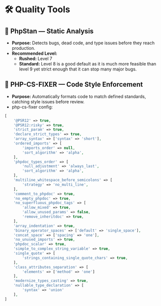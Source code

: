 # 🛠️ Quality Tools

## 🔎 PhpStan — Static Analysis

- **Purpose:** Detects bugs, dead code, and type issues before they reach production.
- **Recommended Level:**
  - **Rushed:** Level 7
  - **Standard:** Level 8 is a good default as it is much more feasible than level 9 yet strict enough that it can stop many major bugs.

## 🧹 PHP-CS-FIXER — Code Style Enforcement

- **Purpose:** Automatically formats code to match defined standards, catching style issues before review.
- php-cs-fixer config:

```php
[
    '@PSR12' => true,
    '@PSR12:risky' => true,
    'strict_param' => true,
    'declare_strict_types' => true,
    'array_syntax' => ['syntax' => 'short'],
    'ordered_imports' => [
        'imports_order' => null,
        'sort_algorithm' => 'alpha',
    ],
    'phpdoc_types_order' => [
        'null_adjustment' => 'always_last',
        'sort_algorithm' => 'alpha',
    ],
    'multiline_whitespace_before_semicolons' => [
        'strategy' => 'no_multi_line',
    ],
    'comment_to_phpdoc' => true,
    'no_empty_phpdoc' => true,
    'no_superfluous_phpdoc_tags' => [
        'allow_mixed' => true,
        'allow_unused_params' => false,
        'remove_inheritdoc' => true,
    ],
    'array_indentation' => true,
    'binary_operator_spaces' => ['default' => 'single_space'],
    'concat_space' => ['spacing' => 'one'],
    'no_unused_imports' => true,
    'phpdoc_scalar' => true,
    'simple_to_complex_string_variable' => true,
    'single_quote' => [
        'strings_containing_single_quote_chars' => true,
    ],
    'class_attributes_separation' => [
        'elements' => ['method' => 'one']
    ],
    'modernize_types_casting' => true,
    'nullable_type_declaration' => [
        'syntax' => 'union'
    ],
]
```
